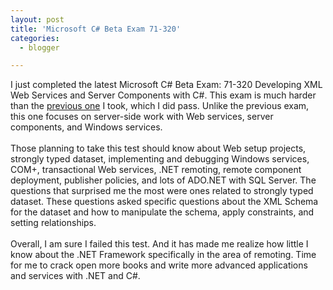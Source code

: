```yaml
---
layout: post
title: 'Microsoft C# Beta Exam 71-320'
categories:
  - blogger

---
```


I just completed the latest Microsoft C# Beta Exam: 71-320 Developing XML Web Services and Server Components with C#.  This exam is much harder than the <a href="http://www.thecave.com/archive/2002_04_01_archive.asp#75166183">previous one</a> I took, which I did pass.  Unlike the previous exam, this one focuses on server-side work with Web services, server components, and Windows services.
<br />
<br />Those planning to take this test should know about Web setup projects, strongly typed dataset, implementing and debugging Windows services, COM+, transactional Web services, .NET remoting, remote component deployment, publisher policies, and lots of ADO.NET with SQL Server.  The questions that surprised me the most were ones related to strongly typed dataset.  These questions asked specific questions about the XML Schema for the dataset and how to manipulate the schema, apply constraints, and setting relationships.
<br />
<br />Overall, I am sure I failed this test.  And it has made me realize how little I know about the .NET Framework specifically in the area of remoting.  Time for me to crack open more books and write more advanced applications and services with .NET and C#.
